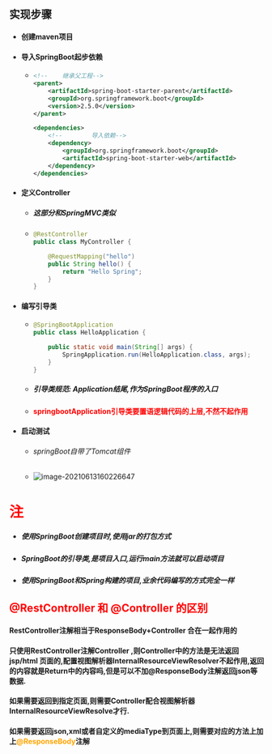 ## 实现步骤

- #### 创建maven项目

- #### 导入SpringBoot起步依赖

  - ```xml
    <!--    继承父工程-->
    <parent>
        <artifactId>spring-boot-starter-parent</artifactId>
        <groupId>org.springframework.boot</groupId>
        <version>2.5.0</version>
    </parent>
    
    <dependencies>
        <!--        导入依赖-->
        <dependency>
            <groupId>org.springframework.boot</groupId>
            <artifactId>spring-boot-starter-web</artifactId>
        </dependency>
    </dependencies>
    ```

- #### 定义Controller

  - ##### 这部分和SpringMVC类似

  - ```java
    @RestController
    public class MyController {
    
        @RequestMapping("hello")
        public String hello() {
            return "Hello Spring";
        }
    }
    ```

- #### 编写引导类

  - ```java
    @SpringBootApplication
    public class HelloApplication {
    
        public static void main(String[] args) {
            SpringApplication.run(HelloApplication.class, args);
        }
    }
    ```

  - ##### 引导类规范: Application结尾,作为SpringBoot程序的入口

  - #### <font color='red'>springbootApplication引导类要置语逻辑代码的上层,不然不起作用</font>

- #### 启动测试

  - ###### springBoot自带了Tomcat组件

  - ![image-20210613160226647](C:\Users\55971\AppData\Roaming\Typora\typora-user-images\image-20210613160226647.png)







# <font color='red'>注</font>

- ##### 使用SpringBoot创建项目时,使用jar的打包方式

- ##### SpringBoot的引导类,是项目入口,运行main方法就可以启动项目

- ##### 使用SpringBoot和Spring构建的项目,业余代码编写的方式完全一样



## <font color='red'>@RestController 和 @Controller 的区别</font>

#### 	RestController注解相当于ResponseBody+Controller 合在一起作用的



#### 只使用RestController注解Controller ,则Controller中的方法是无法返回jsp/html 页面的,配置视图解析器InternalResourceViewResolver不起作用,返回的内容就是Return中的内容吗,但是可以不加@ResponseBody注解返回json等数据.



#### 如果需要返回到指定页面,则需要Controller配合视图解析器InternalResourceViewResolve才行.

#### 如果需要返回json,xml或者自定义的mediaType到页面上,则需要对应的方法上加上<font color='orange'>@ResponseBody</font>注解

